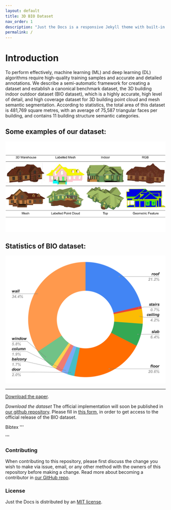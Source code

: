 ```yaml
---
layout: default
title: 3D BIO Dataset
nav_order: 1
description: "Just the Docs is a responsive Jekyll theme with built-in search that is easily customizable and hosted on GitHub Pages."
permalink: /
---
```


# Introduction

To perform effectively, machine learning (ML) and deep learning (DL) algorithms require high-quality training samples and accurate and detailed annotations. We describe a semi-automatic framework for creating a dataset and establish a canonical benchmark dataset, the 3D building indoor outdoor dataset (BIO dataset), which is a highly accurate, high level of detail, and high coverage dataset for 3D building point cloud and mesh semantic segmentation. According to statistics, the total area of this dataset is 481,769 square metres, with an average of 75,587 triangular faces per building, and contains 11 building structure semantic categories.

## Some examples of our dataset:

![Alt text](BIO_dataset_overview.jpeg "Some examples of the BIO dataset")

## Statistics of BIO dataset:
![Alt text](total_class_dist.svg "Categories statistic of the BIO dataset")

----

[Download the paper](https://docs.github.com/en/pages/setting-up-a-github-pages-site-with-jekyll/creating-a-github-pages-site-with-jekyll#creating-your-site).

*Download the dataset* The official implementation will soon be published in [our github repository](). Please fill in [this form](https://docs.google.com/forms/d/e/1FAIpQLSddsRsn_M-J4e_HnkN2n5Sy8L6xyRV7BX9y38C7ev8OLFZXsg/viewform?usp=sf_link), in order to get access to the official release of the BIO dataset.

Bibtex
'''

'''

### Contributing

When contributing to this repository, please first discuss the change you wish to make via issue,
email, or any other method with the owners of this repository before making a change. Read more about becoming a contributor in [our GitHub repo](https://github.com/biodatset/biodataset/#contributing).


### License

Just the Docs is distributed by an [MIT license](https://github.com/biodatset/biodataset/tree/main/LICENSE.txt).
